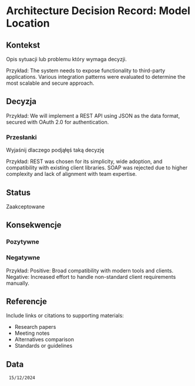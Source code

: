 # Architecture Decision Record: Model Location

## Kontekst
Opis sytuacji lub problemu który wymaga decyzji. 

Przykład:
The system needs to expose functionality to third-party applications. Various integration patterns were evaluated to determine the most scalable and secure approach.

## Decyzja

Przykład:
We will implement a REST API using JSON as the data format, secured with OAuth 2.0 for authentication.

### Przesłanki
Wyjaśnij dlaczego podjąłęś taką decyzję

Przykład: 
REST was chosen for its simplicity, wide adoption, and compatibility with existing client libraries. SOAP was rejected due to higher complexity and lack of alignment with team expertise.

## Status

Zaakceptowane

## Konsekwencje

### Pozytywne
### Negatywne

Przykład: 
Positive: Broad compatibility with modern tools and clients.
Negative: Increased effort to handle non-standard client requirements manually.

## Referencje

Include links or citations to supporting materials:
- Research papers
- Meeting notes
- Alternatives comparison
- Standards or guidelines

## Data

`` 15/12/2024``